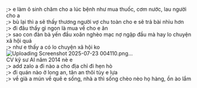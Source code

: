 ;> e làm ô sinh chăm cho a lúc bệnh như mua thuốc, cơm nước, lau người cho a<br>
;> bù lại thì a sẽ thấy thương người vợ chu toàn cho e sẽ trả bài nhìu hơn<br>
;> đi đâu thấy gì ngon là mua về cho e ăn<br>
;> sao con đàn bà yến đầu xoăn nghèo mạc nợ ngập đầu mà hay lo chuyện xã hội quá<br>
;> như e thấy a có lo chuyện xã hội ko<br>
![Uploading Screenshot 2025-07-23 004110.png…]()<br>
CV kỹ sư AI năm 2014 nè e<br>
;> add zalo a đi nào a cho địa chỉ đi hẹn hò<br>
;> đi quán nào ở long an, tân an thôi tùy e lựa<br>
;> về già a mún về quê e sống, nhà a thì sống chèo nèo họ hàng, ồn ào lắm
